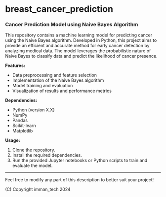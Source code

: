 # breast_cancer_prediction

### Cancer Prediction Model using Naive Bayes Algorithm

This repository contains a machine learning model for predicting cancer using the Naive Bayes algorithm. Developed in Python, this project aims to provide an efficient and accurate method for early cancer detection by analyzing medical data. The model leverages the probabilistic nature of Naive Bayes to classify data and predict the likelihood of cancer presence.

**Features:**
- Data preprocessing and feature selection
- Implementation of the Naive Bayes algorithm
- Model training and evaluation
- Visualization of results and performance metrics

**Dependencies:**
- Python (version X.X)
- NumPy
- Pandas
- Scikit-learn
- Matplotlib

**Usage:**
1. Clone the repository.
2. Install the required dependencies.
3. Run the provided Jupyter notebooks or Python scripts to train and evaluate the model.

---

Feel free to modify any part of this description to better suit your project!

(C) Copyright imman_tech 2024
